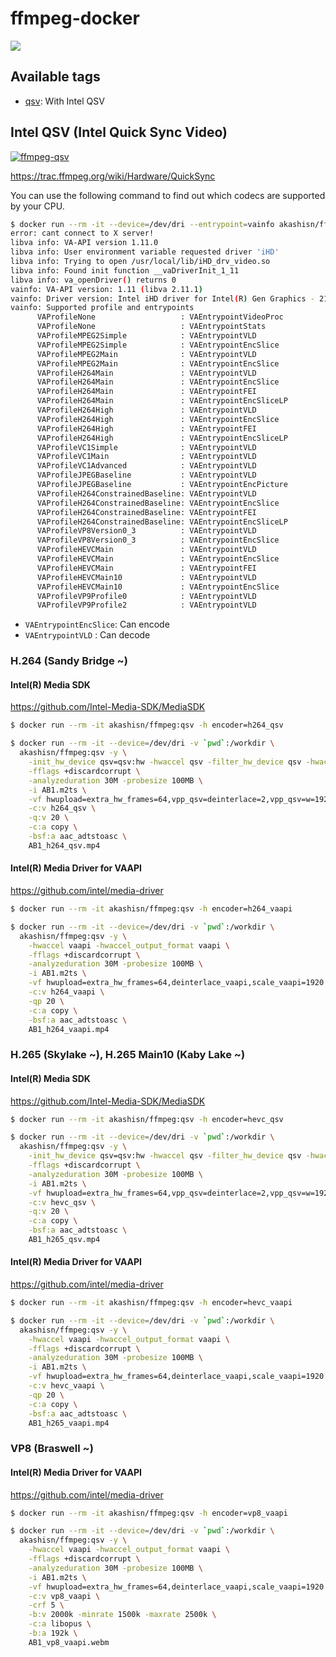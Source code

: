 # ffmpeg-docker

![](https://dockeri.co/image/akashisn/ffmpeg)

## Available tags

- [qsv](https://github.com/AkashiSN/ffmpeg-docker/blob/main/qsv.Dockerfile): With Intel QSV

## Intel QSV (Intel Quick Sync Video)

[![ffmpeg-qsv](https://github.com/AkashiSN/ffmpeg-docker/actions/workflows/ffmpeg-qsv.yml/badge.svg)](https://github.com/AkashiSN/ffmpeg-docker/actions/workflows/ffmpeg-qsv.yml)

https://trac.ffmpeg.org/wiki/Hardware/QuickSync

You can use the following command to find out which codecs are supported by your CPU.

```bash
$ docker run --rm -it --device=/dev/dri --entrypoint=vainfo akashisn/ffmpeg:qsv
error: cant connect to X server!
libva info: VA-API version 1.11.0
libva info: User environment variable requested driver 'iHD'
libva info: Trying to open /usr/local/lib/iHD_drv_video.so
libva info: Found init function __vaDriverInit_1_11
libva info: va_openDriver() returns 0
vainfo: VA-API version: 1.11 (libva 2.11.1)
vainfo: Driver version: Intel iHD driver for Intel(R) Gen Graphics - 21.1.3 (bec8e138)
vainfo: Supported profile and entrypoints
      VAProfileNone                   : VAEntrypointVideoProc
      VAProfileNone                   : VAEntrypointStats
      VAProfileMPEG2Simple            : VAEntrypointVLD
      VAProfileMPEG2Simple            : VAEntrypointEncSlice
      VAProfileMPEG2Main              : VAEntrypointVLD
      VAProfileMPEG2Main              : VAEntrypointEncSlice
      VAProfileH264Main               : VAEntrypointVLD
      VAProfileH264Main               : VAEntrypointEncSlice
      VAProfileH264Main               : VAEntrypointFEI
      VAProfileH264Main               : VAEntrypointEncSliceLP
      VAProfileH264High               : VAEntrypointVLD
      VAProfileH264High               : VAEntrypointEncSlice
      VAProfileH264High               : VAEntrypointFEI
      VAProfileH264High               : VAEntrypointEncSliceLP
      VAProfileVC1Simple              : VAEntrypointVLD
      VAProfileVC1Main                : VAEntrypointVLD
      VAProfileVC1Advanced            : VAEntrypointVLD
      VAProfileJPEGBaseline           : VAEntrypointVLD
      VAProfileJPEGBaseline           : VAEntrypointEncPicture
      VAProfileH264ConstrainedBaseline: VAEntrypointVLD
      VAProfileH264ConstrainedBaseline: VAEntrypointEncSlice
      VAProfileH264ConstrainedBaseline: VAEntrypointFEI
      VAProfileH264ConstrainedBaseline: VAEntrypointEncSliceLP
      VAProfileVP8Version0_3          : VAEntrypointVLD
      VAProfileVP8Version0_3          : VAEntrypointEncSlice
      VAProfileHEVCMain               : VAEntrypointVLD
      VAProfileHEVCMain               : VAEntrypointEncSlice
      VAProfileHEVCMain               : VAEntrypointFEI
      VAProfileHEVCMain10             : VAEntrypointVLD
      VAProfileHEVCMain10             : VAEntrypointEncSlice
      VAProfileVP9Profile0            : VAEntrypointVLD
      VAProfileVP9Profile2            : VAEntrypointVLD
```

- `VAEntrypointEncSlice`: Can encode
- `VAEntrypointVLD` : Can decode

### H.264 (Sandy Bridge ~)

#### Intel(R) Media SDK

https://github.com/Intel-Media-SDK/MediaSDK

```bash
$ docker run --rm -it akashisn/ffmpeg:qsv -h encoder=h264_qsv
```

```bash
$ docker run --rm -it --device=/dev/dri -v `pwd`:/workdir \
  akashisn/ffmpeg:qsv -y \
    -init_hw_device qsv=qsv:hw -hwaccel qsv -filter_hw_device qsv -hwaccel_output_format qsv \
    -fflags +discardcorrupt \
    -analyzeduration 30M -probesize 100MB \
    -i AB1.m2ts \
    -vf hwupload=extra_hw_frames=64,vpp_qsv=deinterlace=2,vpp_qsv=w=1920:h=1080,fps=30000/1001 \
    -c:v h264_qsv \
    -q:v 20 \
    -c:a copy \
    -bsf:a aac_adtstoasc \
    AB1_h264_qsv.mp4
```

#### Intel(R) Media Driver for VAAPI

https://github.com/intel/media-driver

```bash
$ docker run --rm -it akashisn/ffmpeg:qsv -h encoder=h264_vaapi
```

```bash
$ docker run --rm -it --device=/dev/dri -v `pwd`:/workdir \
  akashisn/ffmpeg:qsv -y \
    -hwaccel vaapi -hwaccel_output_format vaapi \
    -fflags +discardcorrupt \
    -analyzeduration 30M -probesize 100MB \
    -i AB1.m2ts \
    -vf hwupload=extra_hw_frames=64,deinterlace_vaapi,scale_vaapi=1920:1080,sharpness_vaapi,fps=30000/1001 \
    -c:v h264_vaapi \
    -qp 20 \
    -c:a copy \
    -bsf:a aac_adtstoasc \
    AB1_h264_vaapi.mp4
```

### H.265 (Skylake ~), H.265 Main10 (Kaby Lake ~)


#### Intel(R) Media SDK

https://github.com/Intel-Media-SDK/MediaSDK


```bash
$ docker run --rm -it akashisn/ffmpeg:qsv -h encoder=hevc_qsv
```

```bash
$ docker run --rm -it --device=/dev/dri -v `pwd`:/workdir \
  akashisn/ffmpeg:qsv -y \
    -init_hw_device qsv=qsv:hw -hwaccel qsv -filter_hw_device qsv -hwaccel_output_format qsv \
    -fflags +discardcorrupt \
    -analyzeduration 30M -probesize 100MB \
    -i AB1.m2ts \
    -vf hwupload=extra_hw_frames=64,vpp_qsv=deinterlace=2,vpp_qsv=w=1920:h=1080,fps=30000/1001 \
    -c:v hevc_qsv \
    -q:v 20 \
    -c:a copy \
    -bsf:a aac_adtstoasc \
    AB1_h265_qsv.mp4
```

#### Intel(R) Media Driver for VAAPI

https://github.com/intel/media-driver

```bash
$ docker run --rm -it akashisn/ffmpeg:qsv -h encoder=hevc_vaapi
```

```bash
$ docker run --rm -it --device=/dev/dri -v `pwd`:/workdir \
  akashisn/ffmpeg:qsv -y \
    -hwaccel vaapi -hwaccel_output_format vaapi \
    -fflags +discardcorrupt \
    -analyzeduration 30M -probesize 100MB \
    -i AB1.m2ts \
    -vf hwupload=extra_hw_frames=64,deinterlace_vaapi,scale_vaapi=1920:1080,sharpness_vaapi,fps=30000/1001 \
    -c:v hevc_vaapi \
    -qp 20 \
    -c:a copy \
    -bsf:a aac_adtstoasc \
    AB1_h265_vaapi.mp4
```

### VP8 (Braswell ~)

#### Intel(R) Media Driver for VAAPI

https://github.com/intel/media-driver

```bash
$ docker run --rm -it akashisn/ffmpeg:qsv -h encoder=vp8_vaapi
```

```bash
$ docker run --rm -it --device=/dev/dri -v `pwd`:/workdir \
  akashisn/ffmpeg:qsv -y \
    -hwaccel vaapi -hwaccel_output_format vaapi \
    -fflags +discardcorrupt \
    -analyzeduration 30M -probesize 100MB \
    -i AB1.m2ts \
    -vf hwupload=extra_hw_frames=64,deinterlace_vaapi,scale_vaapi=1920:1080,sharpness_vaapi,fps=30000/1001 \
    -c:v vp8_vaapi \
    -crf 5 \
    -b:v 2000k -minrate 1500k -maxrate 2500k \
    -c:a libopus \
    -b:a 192k \
    AB1_vp8_vaapi.webm
```
